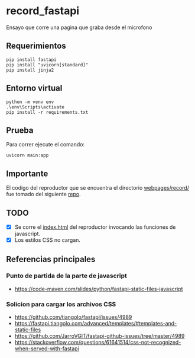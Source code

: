 # record_fastapi
Ensayo que corre una pagina que graba desde el microfono

## Requerimientos

```
pip install fastapi
pip install "uvicorn[standard]"
pip install jinja2
```

## Entorno virtual


```
python -m venv env
.\env\Scripts\activate 
pip install -r requirements.txt
```

## Prueba

Para correr ejecute el comando:

```
uvicorn main:app
```

## Importante

El codigo del reproductor que se encuentra el directorio [webpages/record/](webpages/record/) fue tomado del siguiente [repo](https://github.com/addpipe/simple-web-audio-recorder-demo?tab=readme-ov-file).

## TODO

- [x] Se corre el [index.html](webpages/record/index.html) del reproductor invocando las funciones de javascript.
- [x] Los estilos CSS no cargan.

## Referencias principales

### Punto de partida de la parte de javascript

* https://code-maven.com/slides/python/fastapi-static-files-javascript

### Solicion para cargar los archivos CSS

* https://github.com/tiangolo/fastapi/issues/4989 
* https://fastapi.tiangolo.com/advanced/templates/#templates-and-static-files
* https://github.com/JarroVGIT/fastapi-github-issues/tree/master/4989
* https://stackoverflow.com/questions/61641514/css-not-recognized-when-served-with-fastapi

